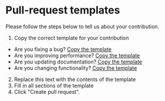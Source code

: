 # Pull-request templates

Please follow the steps below to tell us about your contribution.

1. Copy the correct template for your contribution
  - Are you fixing a bug? [Copy the template](https://github.com/simonwhatley/govuk-design-system-snippets-atom-package/tree/master/.github/PULL_REQUEST_TEMPLATE/BUG_FIX.md)
  - Are you improving performance? [Copy the template](https://github.com/simonwhatley/govuk-design-system-snippets-atom-package/tree/master/.github/PULL_REQUEST_TEMPLATE/PERFORMANCE_IMPROVEMENT.md)
  - Are you updating documentation? [Copy the template](https://github.com/simonwhatley/govuk-design-system-snippets-atom-package/tree/master/.github/PULL_REQUEST_TEMPLATE/DOCUMENTATION.md)
  - Are you changing functionality? [Copy the template](https://github.com/simonwhatley/govuk-design-system-snippets-atom-package/tree/master/.github/PULL_REQUEST_TEMPLATE/FEATURE_CHANGE.md)
2. Replace this text with the contents of the template
3. Fill in all sections of the template
4. Click "Create pull request".
